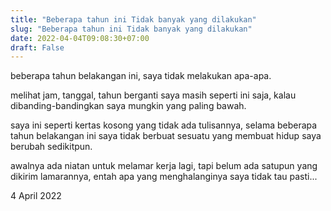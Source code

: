 ```yaml
---
title: "Beberapa tahun ini Tidak banyak yang dilakukan"
slug: "Beberapa tahun ini Tidak banyak yang dilakukan"
date: 2022-04-04T09:08:30+07:00
draft: False
---
```


beberapa tahun belakangan ini, saya tidak melakukan apa-apa.

melihat jam, tanggal, tahun berganti saya masih seperti ini saja, kalau dibanding-bandingkan saya mungkin yang paling bawah.

saya ini seperti kertas kosong yang tidak ada tulisannya, selama beberapa tahun belakangan ini saya tidak berbuat sesuatu yang membuat hidup saya berubah sedikitpun.

awalnya ada niatan untuk melamar kerja lagi, tapi belum ada satupun yang dikirim lamarannya, entah apa yang menghalanginya saya tidak tau pasti...

4 April 2022